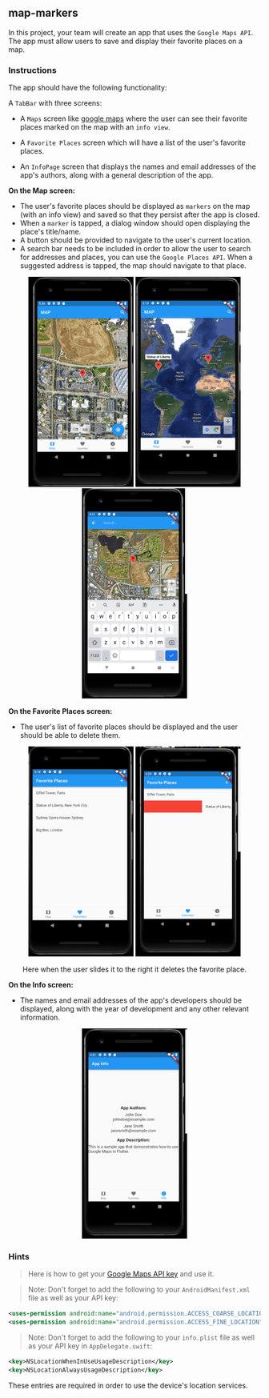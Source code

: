 ## map-markers

In this project, your team will create an app that uses the `Google Maps API`. The app must allow users to save and display their favorite places on a map.

### Instructions

The app should have the following functionality:

A `TabBar` with three screens:

- A `Maps` screen like [google maps](https://codelabs.developers.google.com/codelabs/google-maps-in-flutter#0) where the user can see their favorite places marked on the map with an `info view`.

- A `Favorite Places` screen which will have a list of the user's favorite places.

- An `InfoPage` screen that displays the names and email addresses of the app's authors, along with a general description of the app.

**On the Map screen:**

- The user's favorite places should be displayed as `markers` on the map (with an info view) and saved so that they persist after the app is closed.
- When a `marker` is tapped, a dialog window should open displaying the place's title/name.
- A button should be provided to navigate to the user's current location.
- A search bar needs to be included in order to allow the user to search for addresses and places, you can use the `Google Places API`. When a suggested address is tapped, the map should navigate to that place.

<center>
<img src="./resources/map.png?raw=true" style = "width: 210px !important; height: 420px !important;"/>
<img src="./resources/favorite-in-map.png?raw=true" style = "width: 210px !important; height: 420px !important;"/>
<img src="./resources/search.png?raw=true" style = "width: 210px !important; height: 420px !important;"/>
</center>

**On the Favorite Places screen:**

- The user's list of favorite places should be displayed and the user should be able to delete them.
<center>
<img src="./resources/favorites.png?raw=true" style = "width: 210px !important; height: 420px !important;"/>
<img src="./resources/delete.png?raw=true" style = "width: 210px !important; height: 420px !important;"/>

Here when the user slides it to the right it deletes the favorite place.

</center>

**On the Info screen:**

- The names and email addresses of the app's developers should be displayed, along with the year of development and any other relevant information.

<center>
<img src="./resources/infopage.png?raw=true" style = "width: 210px !important; height: 420px !important;"/>
</center>

### Hints

> Here is how to get your [Google Maps API key](https://blog.logrocket.com/google-maps-flutter/) and use it.

> Note: Don't forget to add the following to your `AndroidManifest.xml` file as well as your API key:

```xml
<uses-permission android:name="android.permission.ACCESS_COARSE_LOCATION"/>
<uses-permission android:name="android.permission.ACCESS_FINE_LOCATION"/>
```

> Note: Don't forget to add the following to your `info.plist` file as well as your API key in `AppDelegate.swift`:

```xml
<key>NSLocationWhenInUseUsageDescription</key>
<key>NSLocationAlwaysUsageDescription</key>
```

These entries are required in order to use the device's location services.
